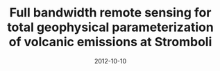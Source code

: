 ---
type: talk
authors: ['A. Harris', 'Sébastien Valade', 'et. al']
title: "Full bandwidth remote sensing for total geophysical parameterization of volcanic emissions at Stromboli"
event: CNFGG conference (French National Comity of Geodesy and Geophysics)
event_url: False
location: False
address:
  city: Clermont-Ferrand
  country: France
date: 2012-10-10
date_end: 2012-10-12
all_day: True
---